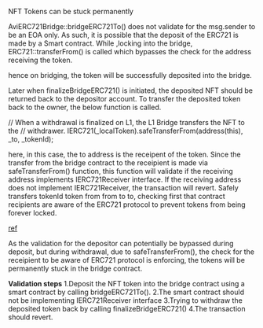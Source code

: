 NFT Tokens can be stuck permanently

AviERC721Bridge::bridgeERC721To() does not validate for the msg.sender to be an EOA only.
As such, it is possible that the deposit of the ERC721 is made by a Smart contract. While ,locking into the bridge,
ERC721::transferFrom() is called which bypasses the check for the address receiving the token.

hence on bridging, the token will be successfully deposited into the bridge.

Later when finalizeBridgeERC721() is initiated, the deposited NFT should be returned back to the depositor account. To transfer the deposited token back to the owner, the below function is called.

   // When a withdrawal is finalized on L1, the L1 Bridge transfers the NFT to the
   // withdrawer.
   IERC721(_localToken).safeTransferFrom(address(this), _to, _tokenId);

here, in this case, the to address is the receipent of the token. Since the transfer from the bridge contract to the receipient is made via safeTransferFrom() function, this function will validate if the receiving address implements IERC721Receiver interface.
If the receiving address does not implement IERC721Receiver, the transaction will revert.
Safely transfers tokenId token from from to to, checking first that contract recipients are aware of the ERC721 protocol to prevent tokens from being forever locked.

[ref](https://docs.openzeppelin.com/contracts/5.x/api/token/erc721#IERC721-safeTransferFrom-address-address-uint256-)

As the validation for the depositor can potentially be bypassed during deposit, but during withdrawal, due to safeTransferFrom(), the check for the receipient to be aware of ERC721 protocol is enforcing, the tokens will be permanently stuck in the bridge contract.

**Validation steps**
1.Deposit the NFT token into the bridge contract using a smart contract by calling bridgeERC721To().
2.The smart contract should not be implementing IERC721Receiver interface
3.Trying to withdraw the deposited token back by calling finalizeBridgeERC721()
4.The transaction should revert.
